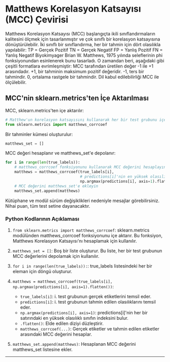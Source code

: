 # Matthews Korelasyon Katsayısı (MCC) Çevirisi

Matthews Korelasyon Katsayısı (MCC) başlangıçta ikili sınıflandırmaların kalitesini ölçmek için tasarlanmıştır ve çok sınıflı bir korelasyon katsayısına dönüştürülebilir. İki sınıflı bir sınıflandırma, her bir tahmin için dört olasılıkla yapılabilir: TP = Gerçek Pozitif TN = Gerçek Negatif FP = Yanlış Pozitif FN = Yanlış Negatif Biyokimyager Brian W. Matthews, 1975 yılında seleflerinin phi fonksiyonundan esinlenerek bunu tasarladı. O zamandan beri, aşağıdaki gibi çeşitli formatlara evrimleşmiştir: MCC tarafından üretilen değer -1 ile +1 arasındadır. +1, bir tahminin maksimum pozitif değeridir. -1, ters bir tahmindir. 0, ortalama rastgele bir tahmindir. Dil kabul edilebilirliği MCC ile ölçülebilir.

## MCC'nin sklearn.metrics'ten İçe Aktarılması

MCC, sklearn.metrics'ten içe aktarılır:
```python
# Matthew'un korelasyon katsayısını kullanarak her bir test grubunu içe aktarın ve değerlendirin
from sklearn.metrics import matthews_corrcoef
```
Bir tahminler kümesi oluşturulur:
```python
matthews_set = []
```
MCC değeri hesaplanır ve matthews_set'e depolanır:
```python
for i in range(len(true_labels)):
    # matthews_corrcoef fonksiyonunu kullanarak MCC değerini hesaplayın
    matthews = matthews_corrcoef(true_labels[i],
                                 # predictions[i]'nin en yüksek olasılıklı sınıfını bulun
                                 np.argmax(predictions[i], axis=1).flatten())
    # MCC değerini matthews_set'e ekleyin
    matthews_set.append(matthews)
```
Kütüphane ve modül sürüm değişiklikleri nedeniyle mesajlar görebilirsiniz. Nihai puan, tüm test setine dayanacaktır.

### Python Kodlarının Açıklaması

1. `from sklearn.metrics import matthews_corrcoef`: sklearn.metrics modülünden matthews_corrcoef fonksiyonunu içe aktarır. Bu fonksiyon, Matthews Korelasyon Katsayısı'nı hesaplamak için kullanılır.

2. `matthews_set = []`: Boş bir liste oluşturur. Bu liste, her bir test grubunun MCC değerlerini depolamak için kullanılır.

3. `for i in range(len(true_labels)):`: true_labels listesindeki her bir eleman için döngü oluşturur.

4. `matthews = matthews_corrcoef(true_labels[i], np.argmax(predictions[i], axis=1).flatten())`:
   - `true_labels[i]`: i. test grubunun gerçek etiketlerini temsil eder.
   - `predictions[i]`: i. test grubunun tahmin edilen olasılıklarını temsil eder.
   - `np.argmax(predictions[i], axis=1)`: predictions[i]'nin her bir satırındaki en yüksek olasılıklı sınıfın indeksini bulur.
   - `.flatten()`: Elde edilen diziyi düzleştirir.
   - `matthews_corrcoef(...)`: Gerçek etiketler ve tahmin edilen etiketler arasındaki MCC değerini hesaplar.

5. `matthews_set.append(matthews)`: Hesaplanan MCC değerini matthews_set listesine ekler.

---

